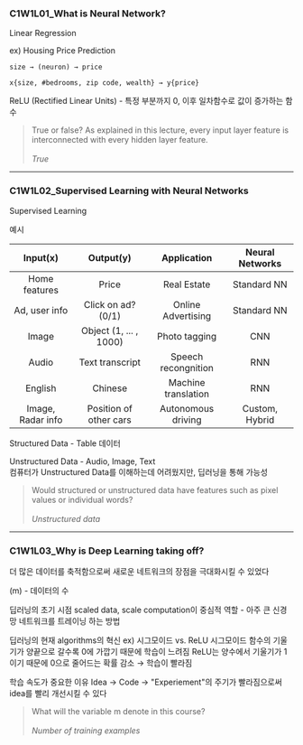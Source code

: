 ### C1W1L01_What is Neural Network?

Linear Regression

ex) Housing Price Prediction

    size → (neuron) → price

    x{size, #bedrooms, zip code, wealth} → y{price}

ReLU (Rectified Linear Units) - 특정 부분까지 0, 이후 일차함수로 값이 증가하는 함수

> True or false? As explained in this lecture, every input layer feature is interconnected with every hidden layer feature.<br><br>
_True_

---

### C1W1L02_Supervised Learning with Neural Networks

Supervised Learning

예시

| Input(x) | Output(y) | Application | Neural Networks |
| :-----: | :---: | :---: | :---: |
| Home features | Price | Real Estate | Standard NN |
| Ad, user info | Click on ad? (0/1) | Online Advertising | Standard NN |
| Image | Object (1, ... , 1000) | Photo tagging | CNN |
| Audio | Text transcript | Speech recongnition | RNN |
| English | Chinese | Machine translation | RNN |
| Image, Radar info | Position of other cars | Autonomous driving | Custom, Hybrid |


Structured Data - Table 데이터

Unstructured Data - Audio, Image, Text<br>
    컴퓨터가 Unstructured Data를 이해하는데 어려웠지만, 딥러닝을 통해 가능성
        
> Would structured or unstructured data have features such as pixel values or individual words?<br><br>
_Unstructured data_

---

### C1W1L03_Why is Deep Learning taking off?

더 많은 데이터를 축적함으로써 새로운 네트워크의 장점을 극대화시킬 수 있었다

(m) - 데이터의 수

딥러닝의 초기 시점
    scaled data, scale computation이 중심적 역할 - 아주 큰 신경망 네트워크를 트레이닝 하는 방법

딥러닝의 현재
    algorithms의 혁신
        ex) 시그모이드 vs. ReLU
            시그모이드 함수의 기울기가 양끝으로 갈수록 0에 가깝기 때문에 학습이 느려짐
            ReLU는 양수에서 기울기가 1이기 때문에 0으로 줄어드는 확률 감소 → 학습이 빨라짐

학습 속도가 중요한 이유
    Idea → Code → "Experiement"의 주기가 빨라짐으로써 idea를 빨리 개선시킬 수 있다

> What will the variable m denote in this course?<br><br>
_Number of training examples_